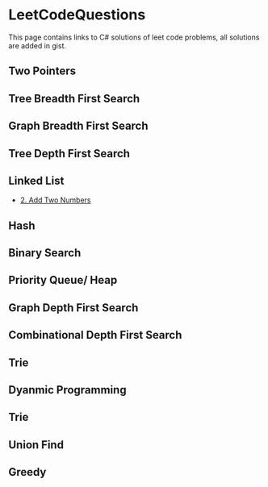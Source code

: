 # LeetCodeQuestions
This page contains links to C# solutions of leet code problems, all solutions are added in gist.

## Two Pointers

## Tree Breadth First Search

## Graph Breadth First Search

## Tree Depth First Search

## Linked List
- [2. Add Two Numbers](https://gist.github.com/chetan-pachpande/4e53f71992519b8d8da8ea9182e9d030)

## Hash

## Binary Search

## Priority Queue/ Heap

## Graph Depth First Search

## Combinational Depth First Search

## Trie

## Dyanmic Programming

## Trie

## Union Find

## Greedy




  
